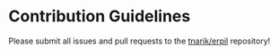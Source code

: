 # Contribution Guidelines

Please submit all issues and pull requests to the [tnarik/erpil](http://github.com/tnarik/erpil) repository!

